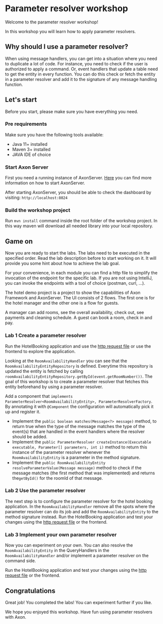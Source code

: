 # Parameter resolver workshop

Welcome to the parameter resolver workshop!

In this workshop you will learn how to apply parameter resolvers.

## Why should I use a parameter resolver?

When using message handlers, you can get into a situation where you need to duplicate a lot of code. For instance, you need to check if the user is authorized to apply a command. Or, event handlers that update a table need to get the entity in every function. You can do this check or fetch the entity in a parameter resolver and add it to the signature of any message handling function.

## Let's start
Before you start, please make sure you have everything you need.

### Pre requirements
Make sure you have the following tools available:
- Java 11+ installed
- Maven 3+ installed
- JAVA IDE of choice

### Start Axon Server 

First you need a running instance of AxonServer. [Here](README.md) you can find more information on how to start AxonServer. 

After starting AxonServer, you should be able to check the dashboard by visiting: `http://localhost:8024`

### Build the workshop project
Run `mvn install` command inside the root folder of the workshop project.
In this way maven will download all needed library into your local repository.

## Game on

Now you are ready to start the labs.
The labs need to be executed in the specified order.
Read the lab description before to start working on it.
It will provide you some hint about how to achieve the lab goal.

For your convenience, in each module you can find a http file to simplify the invocation of the endpoint for the specific lab.
If you are not using IntelliJ, you can invoke the endpoints with a tool of choice (postman, curl, ...).

The hotel demo project is a project to show the capabilities of Axon Framework and AxonServer. The UI consists of 2 flows. The first one is for the hotel manager and the other one is a flow for guests.

A manager can add rooms, see the overall availability, check out, see payments and cleaning schedule. A guest can book a room, check in and pay.

### Lab 1 Create a parameter resolver
Run the HotelBooking application and use the [http request file](hotel-booking.http) or use the frontend to explore the application.

Looking at the `RoomAvailabilityHandler`  you can see that the `RoomAvailabilityEntityRepository` is defined. Everytime this repository is updated the entity is fetched by calling `roomAvailabilityEntityRepository.getById(event.getRoomNumber())`. 
The goal of this workshop is to create a parameter resolver that fetches this entity beforehand by using a parameter resolver.

Add a component that `implements ParameterResolver<RoomAvailabilityEntity>, ParameterResolverFactory`. By annotating it with `@Component` the configuration will automatically pick it up and register it.
- Implement the `public boolean matches(Message<?> message)` method,  to return true when the type of the message matches the type of the event(s) that are handled in the event handlers where the resolver should be added.
- Implement the `public ParameterResolver createInstance(Executable executable, Parameter[] parameters, int i)` method to return this instance of the parameter resolver whenever the `RoomAvailabilityEntity` is a parameter in the method signature.
- Implement the `public RoomAvailabilityEntity resolveParameterValue(Message message)` method to check if the message matches (the first method that was implemented) and returns the`getById()` for the roomId of that message.


### Lab 2 Use the parameter resolver

The next step is to configure the parameter resolver for the hotel booking application. 
In the `RoomAvailabilityHandler` remove all the spots where the parameter resolver can do its job and add the `RoomAvailabilityEntity` to the method signature instead.
Run the HotelBooking application and test your changes using the [http request file](hotel-booking.http) or the frontend.

### Lab 3 Implement your own parameter resolver

Now you can experiment on your own. You can also resolve the `RoomAvailabilityEntity` in the QueryHandlers in the `RoomAvailabilityHandler` and/or implement a parameter resolver on the command side.

Run the HotelBooking application and test your changes using the [http request file](hotel-booking.http) or the frontend.


## Congratulations

Great job! You completed the labs!
You can experiment further if you like.

We hope you enjoyed this workshop. Have fun using parameter resolvers with Axon.
